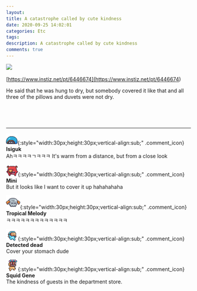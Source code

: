 ```yaml
---
layout: 
title: A catastrophe called by cute kindness
date: 2020-09-25 14:02:01
categories: Etc
tags: 
description: A catastrophe called by cute kindness
comments: true
---
```


![](https://blog.kakaocdn.net/dn/b1V0s8/btqJs4FRMNw/SqWciNZcTkKXmlrGpfkna0/img.jpg)

[https://www.instiz.net/pt/6446674](<https://www.instiz.net/pt/6446674>)

He said that he was hung to dry, but somebody covered it like that and all three of the pillows and duvets were not dry.

_​_

​

* * *

![comment](/assets/character/turtle.png){:style="width:30px;height:30px;vertical-align:sub;" .comment_icon} **Isiguk**  
Ahㅋㅋㅋㅋㄱㅋㅋㅋ It's warm from a distance, but from a close look   
  
![comment](/assets/character/pig.png){:style="width:30px;height:30px;vertical-align:sub;" .comment_icon} **Mini**  
But it looks like I want to cover it up hahahahaha   
  
![comment](/assets/character/skull.png){:style="width:30px;height:30px;vertical-align:sub;" .comment_icon} **Tropical Melody**  
ㅋㅋㅋㅋㅋㅋㅋㅋㅋㅋㅋㅋㅋ   
  
![comment](/assets/character/goggle.png){:style="width:30px;height:30px;vertical-align:sub;" .comment_icon} **Detected dead**  
Cover your stomach dude   
  
![comment](/assets/character/mask.png){:style="width:30px;height:30px;vertical-align:sub;" .comment_icon} **Squid Gene**  
The kindness of guests in the department store.   
  

